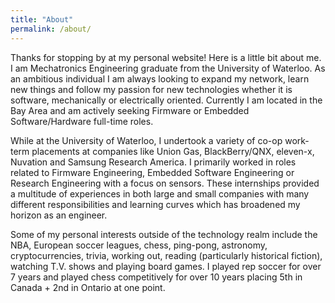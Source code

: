 ```yaml
---
title: "About"
permalink: /about/
---
```


Thanks for stopping by at my personal website! Here is a little bit about me. I am Mechatronics Engineering graduate from the University of Waterloo. As an ambitious individual I am always looking to expand my network, learn new things and follow my passion for new technologies whether it is software, mechanically or electrically oriented. Currently I am located in the Bay Area and am actively seeking Firmware or Embedded Software/Hardware full-time roles.

While at the University of Waterloo, I undertook a variety of co-op work-term placements at companies like Union Gas, BlackBerry/QNX, eleven-x, Nuvation and Samsung Research America. I primarily worked in roles related to Firmware Engineering, Embedded Software Engineering or Research Engineering with a focus on sensors. These internships provided a multitude of experiences in both large and small companies with many different responsibilities and learning curves which has broadened my horizon as an engineer.

Some of my personal interests outside of the technology realm include the NBA, European soccer leagues, chess, ping-pong, astronomy, cryptocurrencies, trivia, working out, reading (particularly historical fiction), watching T.V. shows and playing board games. I played rep soccer for over 7 years and played chess competitively for over 10 years placing 5th in Canada + 2nd in Ontario at one point.  